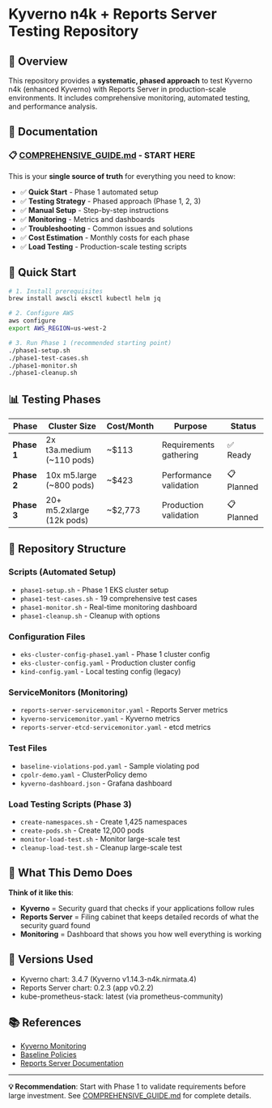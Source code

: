 # Kyverno n4k + Reports Server Testing Repository

## 🎯 Overview

This repository provides a **systematic, phased approach** to test Kyverno n4k (enhanced Kyverno) with Reports Server in production-scale environments. It includes comprehensive monitoring, automated testing, and performance analysis.

## 📖 Documentation

### **📋 [COMPREHENSIVE_GUIDE.md](COMPREHENSIVE_GUIDE.md)** - **START HERE**

This is your **single source of truth** for everything you need to know:
- ✅ **Quick Start** - Phase 1 automated setup
- ✅ **Testing Strategy** - Phased approach (Phase 1, 2, 3)
- ✅ **Manual Setup** - Step-by-step instructions
- ✅ **Monitoring** - Metrics and dashboards
- ✅ **Troubleshooting** - Common issues and solutions
- ✅ **Cost Estimation** - Monthly costs for each phase
- ✅ **Load Testing** - Production-scale testing scripts

## 🚀 Quick Start

```bash
# 1. Install prerequisites
brew install awscli eksctl kubectl helm jq

# 2. Configure AWS
aws configure
export AWS_REGION=us-west-2

# 3. Run Phase 1 (recommended starting point)
./phase1-setup.sh
./phase1-test-cases.sh
./phase1-monitor.sh
./phase1-cleanup.sh
```

## 📊 Testing Phases

| Phase | Cluster Size | Cost/Month | Purpose | Status |
|-------|-------------|------------|---------|---------|
| **Phase 1** | 2x t3a.medium (~110 pods) | ~$113 | Requirements gathering | ✅ Ready |
| **Phase 2** | 10x m5.large (~800 pods) | ~$423 | Performance validation | 📋 Planned |
| **Phase 3** | 20+ m5.2xlarge (12k pods) | ~$2,773 | Production validation | 📋 Planned |

## 📁 Repository Structure

### **Scripts** (Automated Setup)
- `phase1-setup.sh` - Phase 1 EKS cluster setup
- `phase1-test-cases.sh` - 19 comprehensive test cases
- `phase1-monitor.sh` - Real-time monitoring dashboard
- `phase1-cleanup.sh` - Cleanup with options

### **Configuration Files**
- `eks-cluster-config-phase1.yaml` - Phase 1 cluster config
- `eks-cluster-config.yaml` - Production cluster config
- `kind-config.yaml` - Local testing config (legacy)

### **ServiceMonitors** (Monitoring)
- `reports-server-servicemonitor.yaml` - Reports Server metrics
- `kyverno-servicemonitor.yaml` - Kyverno metrics
- `reports-server-etcd-servicemonitor.yaml` - etcd metrics

### **Test Files**
- `baseline-violations-pod.yaml` - Sample violating pod
- `cpolr-demo.yaml` - ClusterPolicy demo
- `kyverno-dashboard.json` - Grafana dashboard

### **Load Testing Scripts** (Phase 3)
- `create-namespaces.sh` - Create 1,425 namespaces
- `create-pods.sh` - Create 12,000 pods
- `monitor-load-test.sh` - Monitor large-scale test
- `cleanup-load-test.sh` - Cleanup large-scale test

## 🎯 What This Demo Does

**Think of it like this**: 
- **Kyverno** = Security guard that checks if your applications follow rules
- **Reports Server** = Filing cabinet that keeps detailed records of what the security guard found
- **Monitoring** = Dashboard that shows you how well everything is working

## 🔧 Versions Used
- Kyverno chart: 3.4.7 (Kyverno v1.14.3-n4k.nirmata.4)
- Reports Server chart: 0.2.3 (app v0.2.2)
- kube-prometheus-stack: latest (via prometheus-community)

## 📚 References
- [Kyverno Monitoring](https://release-1-14-0.kyverno.io/docs/monitoring/)
- [Baseline Policies](https://github.com/nirmata/kyverno-policies/tree/main/pod-security/baseline)
- [Reports Server Documentation](https://github.com/nirmata/reports-server)

---

**💡 Recommendation**: Start with Phase 1 to validate requirements before large investment. See [COMPREHENSIVE_GUIDE.md](COMPREHENSIVE_GUIDE.md) for complete details.

